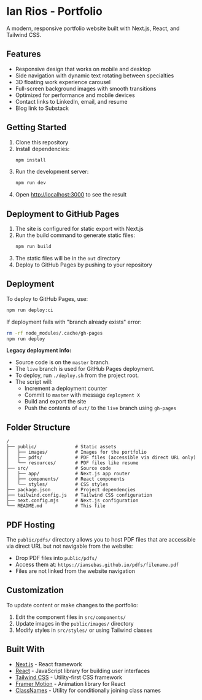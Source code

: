 # Ian Rios - Portfolio

A modern, responsive portfolio website built with Next.js, React, and Tailwind CSS.

## Features

- Responsive design that works on mobile and desktop
- Side navigation with dynamic text rotating between specialties
- 3D floating work experience carousel
- Full-screen background images with smooth transitions
- Optimized for performance and mobile devices
- Contact links to LinkedIn, email, and resume
- Blog link to Substack

## Getting Started

1. Clone this repository
2. Install dependencies:
   ```bash
   npm install
   ```
3. Run the development server:
   ```bash
   npm run dev
   ```
4. Open [http://localhost:3000](http://localhost:3000) to see the result

## Deployment to GitHub Pages

1. The site is configured for static export with Next.js
2. Run the build command to generate static files:
   ```bash
   npm run build
   ```
3. The static files will be in the `out` directory
4. Deploy to GitHub Pages by pushing to your repository

## Deployment

To deploy to GitHub Pages, use:

```bash
npm run deploy:ci
```

If deployment fails with "branch already exists" error:
```bash
rm -rf node_modules/.cache/gh-pages
npm run deploy
```

**Legacy deployment info:**
- Source code is on the `master` branch.
- The `live` branch is used for GitHub Pages deployment.
- To deploy, run `./deploy.sh` from the project root.
- The script will:
  - Increment a deployment counter
  - Commit to `master` with message `deployment X`
  - Build and export the site
  - Push the contents of `out/` to the `live` branch using `gh-pages`

## Folder Structure

```
/
├── public/              # Static assets
│   ├── images/          # Images for the portfolio
│   ├── pdfs/            # PDF files (accessible via direct URL only)
│   └── resources/       # PDF files like resume
├── src/                 # Source code
│   ├── app/             # Next.js app router
│   ├── components/      # React components
│   └── styles/          # CSS styles
├── package.json         # Project dependencies
├── tailwind.config.js   # Tailwind CSS configuration
├── next.config.mjs      # Next.js configuration
└── README.md            # This file
```

## PDF Hosting

The `public/pdfs/` directory allows you to host PDF files that are accessible via direct URL but not navigable from the website:

- Drop PDF files into `public/pdfs/`
- Access them at: `https://iansebas.github.io/pdfs/filename.pdf`
- Files are not linked from the website navigation

## Customization

To update content or make changes to the portfolio:

1. Edit the component files in `src/components/`
2. Update images in the `public/images/` directory
3. Modify styles in `src/styles/` or using Tailwind classes

## Built With

- [Next.js](https://nextjs.org/) - React framework
- [React](https://reactjs.org/) - JavaScript library for building user interfaces
- [Tailwind CSS](https://tailwindcss.com/) - Utility-first CSS framework
- [Framer Motion](https://www.framer.com/motion/) - Animation library for React
- [ClassNames](https://github.com/JedWatson/classnames) - Utility for conditionally joining class names